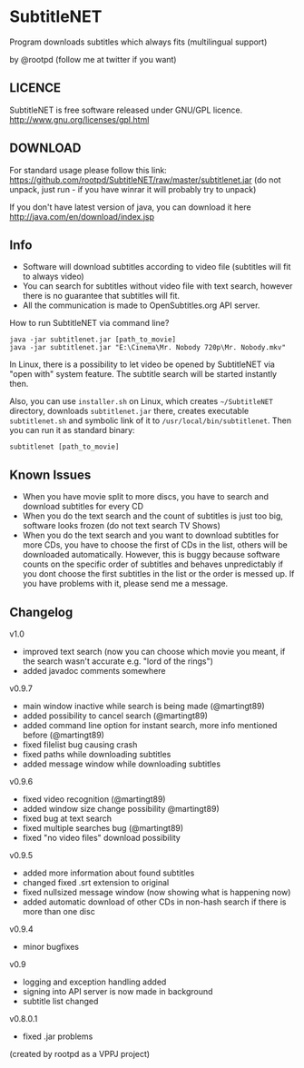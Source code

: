 SubtitleNET
===========

Program downloads subtitles which always fits (multilingual support)

by @rootpd (follow me at twitter if you want)

LICENCE
-------

SubtitleNET is free software released under GNU/GPL licence.
http://www.gnu.org/licenses/gpl.html

DOWNLOAD
--------

For standard usage please follow this link:
https://github.com/rootpd/SubtitleNET/raw/master/subtitlenet.jar
(do not unpack, just run - if you have winrar it will probably try to unpack)

If you don't have latest version of java, you can download it here
http://java.com/en/download/index.jsp

Info
----

- Software will download subtitles according to video file (subtitles will fit to always video)
- You can search for subtitles without video file with text search, however there is no guarantee that subtitles will fit.
- All the communication is made to OpenSubtitles.org API server.

How to run SubtitleNET via command line?
```shell
java -jar subtitlenet.jar [path_to_movie]
java -jar subtitlenet.jar "E:\Cinema\Mr. Nobody 720p\Mr. Nobody.mkv"
```

In Linux, there is a possibility to let video be opened by SubtitleNET via "open with" system feature. The subtitle search will be started instantly then.

Also, you can use `installer.sh` on Linux, which creates `~/SubtitleNET` directory, downloads `subtitlenet.jar` there,
creates executable `subtitlenet.sh` and symbolic link of it to `/usr/local/bin/subtitlenet`. Then you can run it as standard
binary:
```shell
subtitlenet [path_to_movie]
```

Known Issues
------------

- When you have movie split to more discs, you have to search and download subtitles for every CD
- When you do the text search and the count of subtitles is just too big, software looks frozen (do not text search TV Shows)
- When you do the text search and you want to download subtitles for more CDs, you have to choose the first of CDs in the list, others will be downloaded automatically. However, this is buggy because software counts on the specific order of subtitles and behaves unpredictably if you dont choose the first subtitles in the list or the order is messed up. If you have problems with it, please send me a message.

Changelog
---------

v1.0
- improved text search (now you can choose which movie you meant, if the search wasn't accurate e.g. "lord of the rings")
- added javadoc comments somewhere

v0.9.7
- main window inactive while search is being made (@martingt89)
- added possibility to cancel search (@martingt89)
- added command line option for instant search, more info mentioned before (@martingt89)
- fixed filelist bug causing crash
- fixed paths while downloading subtitles
- added message window while downloading subtitles

v0.9.6
- fixed video recognition (@martingt89)
- added window size change possibility @martingt89)
- fixed bug at text search
- fixed multiple searches bug (@martingt89)
- fixed "no video files" download possibility

v0.9.5
- added more information about found subtitles
- changed fixed .srt extension to original
- fixed nullsized message window (now showing what is happening now)
- added automatic download of other CDs in non-hash search if there is more than one disc

v0.9.4
- minor bugfixes

v0.9
- logging and exception handling added
- signing into API server is now made in background
- subtitle list changed

v0.8.0.1
- fixed .jar problems

(created by rootpd as a VPPJ project)
